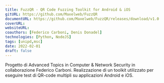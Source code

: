 ```yaml
---
title: FuzzQR - QR Code Fuzzing Toolkit for Android & iOS
gitURL: https://github.com/Maxelweb/FuzzQR
documentURL: https://github.com/Maxelweb/FuzzQR/releases/download/v1.0.1/FuzzQR-Paper-CarboniSciacco.pdf
coverURL: 
websiteURL:
coauthors: [Federico Carboni, Denis Donadel]
technologies: [Python, NodeJS]
tags: [unipd,msc]
date: 2022-02-01
draft: false
---
```


Progetto di Advanced Topics in Computer & Network Security in collaborazione Federico Carboni. Realizzazione di un toolkit utilizzato per eseguire test di QR-code multipli su applicazioni Android e iOS.